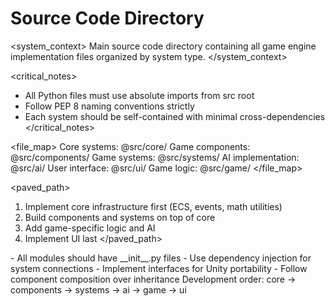 # Source Code Directory

<system_context>
Main source code directory containing all game engine implementation files organized by system type.
</system_context>

<critical_notes>
- All Python files must use absolute imports from src root
- Follow PEP 8 naming conventions strictly
- Each system should be self-contained with minimal cross-dependencies
</critical_notes>

<file_map>
Core systems: @src/core/
Game components: @src/components/
Game systems: @src/systems/
AI implementation: @src/ai/
User interface: @src/ui/
Game logic: @src/game/
</file_map>

<paved_path>
1. Implement core infrastructure first (ECS, events, math utilities)
2. Build components and systems on top of core
3. Add game-specific logic and AI
4. Implement UI last
</paved_path>

<patterns>
- All modules should have __init__.py files
- Use dependency injection for system connections
- Implement interfaces for Unity portability
- Follow component composition over inheritance
</patterns>

<workflow>
Development order: core → components → systems → ai → game → ui
</workflow>